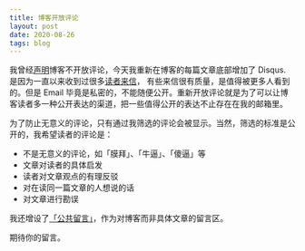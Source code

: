 ```yaml
---
title: 博客开放评论
layout: post
date: 2020-08-26
tags: blog
---
```


我曾经[声明](/blog/do-have-faith-with-yourself/)博客不开放评论，今天我重新在博客的每篇文章底部增加了 Disqus. 是因为一直以来收到过很多[读者来信](/blog/letters-from-reader/)， 有些来信很有质量，是值得被更多人看到的。但是 Email 毕竟是私密的，不能随便公开。重新开放评论就是为了可以让博客读者多一种公开表达的渠道，把一些值得公开的表达不止存在在我的邮箱里。

为了防止无意义的评论，只有通过我筛选的评论会被显示。当然，筛选的标准是公开的，我希望读者的评论是：

- 不是无意义的评论，如「膜拜」、「牛逼」、「傻逼」等
- 文章对读者的具体启发
- 读者对文章观点的有理反驳
- 对在读同一篇文章的人想说的话
- 对文章进行勘误

我还增设了[「公共留言」](/comments/)，作为对博客而非具体文章的留言区。

期待你的留言。